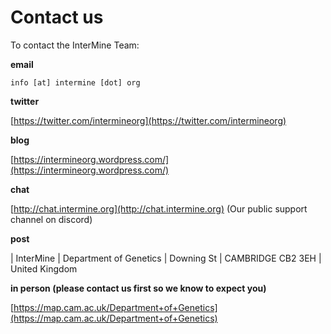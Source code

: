 # Contact us

To contact the InterMine Team:

**email**

`info [at] intermine [dot] org`

**twitter**

[https://twitter.com/intermineorg](https://twitter.com/intermineorg)

**blog**

[https://intermineorg.wordpress.com/](https://intermineorg.wordpress.com/)

**chat**

[http://chat.intermine.org](http://chat.intermine.org) \(Our public support channel on discord\)

**post**

\| InterMine \| Department of Genetics \| Downing St \| CAMBRIDGE CB2 3EH \| United Kingdom

**in person \(please contact us first so we know to expect you\)**

[https://map.cam.ac.uk/Department+of+Genetics](https://map.cam.ac.uk/Department+of+Genetics)

